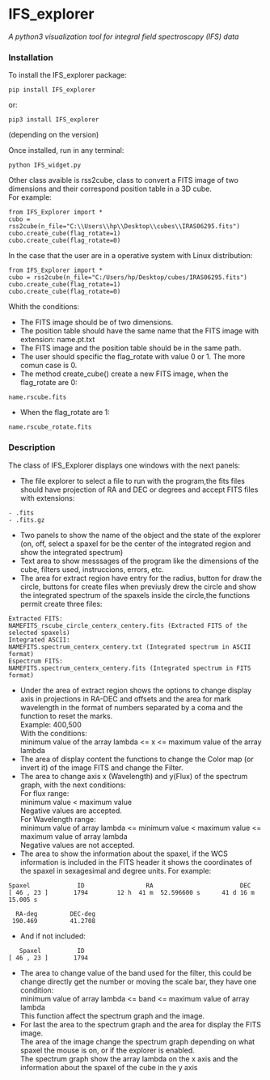 # IFS_explorer
_A python3 visualization tool for integral field spectroscopy (IFS) data_
### Installation
To install the IFS_explorer package:
```
pip install IFS_explorer
```
or:
```
pip3 install IFS_explorer
```
(depending on the version)

Once installed, run in any terminal:
```
python IFS_widget.py 
```
Other class avaible is rss2cube, class to convert a FITS image of two dimensions and their correspond position table in a 3D cube.  
For example:
```
from IFS_Explorer import *
cubo = rss2cube(n_file="C:\\Users\\hp\\Desktop\\cubes\\IRAS06295.fits")
cubo.create_cube(flag_rotate=1)
cubo.create_cube(flag_rotate=0)
```
In the case that the user are in a operative system with Linux distribution:
```
from IFS_Explorer import *
cubo = rss2cube(n_file="C:/Users/hp/Desktop/cubes/IRAS06295.fits")
cubo.create_cube(flag_rotate=1)
cubo.create_cube(flag_rotate=0)
```
Whith the conditions:  
- The FITS image should be of two dimensions.
- The position table should have the same name that the FITS image with extension: name.pt.txt
- The FITS image and the position table should be in the same path.
- The user should specific the flag_rotate with value 0 or 1. The more comun case is 0.
- The method create_cube() create a new FITS image, when the flag_rotate are 0:  
```
name.rscube.fits
```
- When the flag_rotate are 1:
```
name.rscube_rotate.fits
```
### Description
The class of IFS_Explorer displays one windows with the next panels: 
- The file explorer to select a file to run with the program,the fits files should have projection of RA and DEC or degrees and accept FITS files with extensions:
```
- .fits
- .fits.gz
```
- Two panels to show the name of the object and the state of the explorer (on, off, select a spaxel for be the center of the integrated region and show the integrated spectrum)
- Text area to show messsages of the program like the dimensions of the cube, filters used, instruccions, errors, etc.
- The area for extract region have entry for the radius, button for draw the circle, buttons for create files when previusly drew the circle and show the integrated spectrum of the spaxels inside the circle,the functions permit create three files:
```
Extracted FITS:  
NAMEFITS_rscube_circle_centerx_centery.fits (Extracted FITS of the selected spaxels)
Integrated ASCII:  
NAMEFITS.spectrum_centerx_centery.txt (Integrated spectrum in ASCII format)
Espectrum FITS:  
NAMEFITS.spectrum_centerx_centery.fits (Integrated spectrum in FITS format)
```
- Under the area of extract region shows the options to change display axis in projections in RA-DEC and offsets and the area for mark wavelength in the format of numbers separated  by a coma and the function to reset the marks.  
Example:  400,500  
With the conditions:  
minimum value of the array lambda <= x <= maximum value of the array lambda
- The area of display content the functions to change the Color map (or invert it) of the image FITS and change the Filter.
- The area to change axis x (Wavelength) and y(Flux) of the spectrum graph, with the next conditions:  
For flux range:  
minimum value < maximum value  
Negative values are accepted.  
For Wavelength range:  
minimum value of array lambda <= minimum value < maximum value <= maximum value of array lambda  
Negative values are not accepted.
- The area to show the information about the spaxel, if the WCS information is included in the FITS header it shows the coordinates of the spaxel in sexagesimal and degree units. For example:
```
Spaxel             ID                 RA                        DEC 
[ 46 , 23 ]       1794        12 h  41 m  52.596600 s      41 d 16 m 15.005 s  

  RA-deg         DEC-deg
 190.469         41.2708
```
- And if not included:
```
   Spaxel          ID
[ 46 , 23 ]       1794
```
- The area to change value of the band used for the filter, this could be change directly get the number or moving the scale bar, they have one condition:  
minimum value of array lambda <= band <= maximum value of array lambda  
This function affect the spectrum graph and the image.
- For last the area to the spectrum graph and the area for display the FITS image.  
The area of the image change the spectrum graph depending on what spaxel the mouse is on, or if the explorer is enabled.  
The spectrum graph show the array lambda on the x axis and the information about the spaxel of the cube in the y axis 
